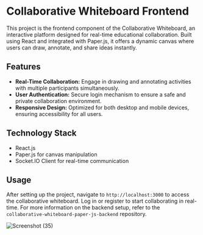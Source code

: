 # Collaborative Whiteboard Frontend
This project is the frontend component of the Collaborative Whiteboard, an interactive platform designed for real-time educational collaboration. Built using React and integrated with Paper.js, it offers a dynamic canvas where users can draw, annotate, and share ideas instantly.

## Features
- **Real-Time Collaboration:** Engage in drawing and annotating activities with multiple participants simultaneously.
- **User Authentication:** Secure login mechanism to ensure a safe and private collaboration environment.
- **Responsive Design:** Optimized for both desktop and mobile devices, ensuring accessibility for all users.

## Technology Stack
- React.js
- Paper.js for canvas manipulation
- Socket.IO Client for real-time communication

## Usage
After setting up the project, navigate to `http://localhost:3000` to access the collaborative whiteboard. Log in or register to start collaborating in real-time.
For more information on the backend setup, refer to the `collaborative-whiteboard-paper-js-backend` repository.

![Screenshot (35)](https://github.com/anshulsharma-dev/collaborative-whiteboard-paper-js-frontend/assets/143275979/d4b0ede2-4ab3-4514-b002-3429817bcafd)

